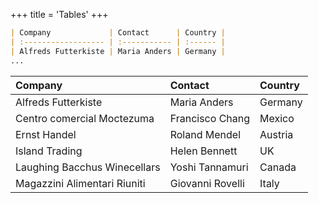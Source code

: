 +++
title = 'Tables'
+++

```markdown
| Company             | Contact      | Country |
| :------------------ | :----------- | :------ |
| Alfreds Futterkiste | Maria Anders | Germany |
...
```

| Company                      | Contact          | Country |
| :--------------------------- | :--------------- | :------ |
| Alfreds Futterkiste          | Maria Anders     | Germany |
| Centro comercial Moctezuma   | Francisco Chang  | Mexico  |
| Ernst Handel                 | Roland Mendel    | Austria |
| Island Trading               | Helen Bennett    | UK      |
| Laughing Bacchus Winecellars | Yoshi Tannamuri  | Canada  |
| Magazzini Alimentari Riuniti | Giovanni Rovelli | Italy   |
